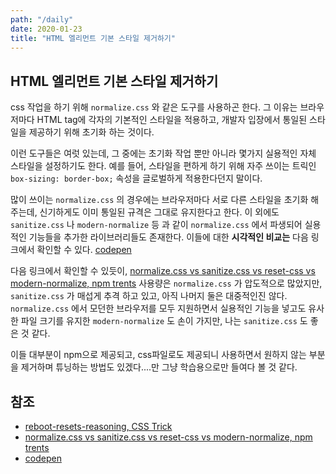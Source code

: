 ```yaml
---
path: "/daily"
date: 2020-01-23
title: "HTML 엘리먼트 기본 스타일 제거하기"
---
```


## HTML 엘리먼트 기본 스타일 제거하기 

css 작업을 하기 위해 `normalize.css` 와 같은 도구를 사용하곤 한다. 그 이유는 브라우저마다 HTML tag에 각자의 기본적인 스타일을 적용하고, 개발자 입장에서 통일된 스타일을 제공하기 위해 초기화 하는 것이다. 

이런 도구들은 여럿 있는데, 그 중에는 초기화 작업 뿐만 아니라 몇가지 실용적인 자체 스타일을 설정하기도 한다. 예를 들어, 스타일을 편하게 하기 위해 자주 쓰이는 트릭인 `box-sizing: border-box;` 속성을 글로벌하게 적용한다던지 말이다. 

많이 쓰이는 `normalize.css` 의 경우에는 브라우저마다 서로 다른 스타일을 초기화 해 주는데, 신기하게도 이미 통일된 규격은 그대로 유지한다고 한다. 이 외에도 `sanitize.css` 나 `modern-normalize` 등 과 같이 `normalize.css` 에서 파생되어 실용적인 기능들을 추가한 라이브러리들도 존재한다. 이들에 대한 **시각적인 비교는** 다음 링크에서 확인할 수 있다. [codepen](https://codepen.io/chriscoyier/pen/JpLzjd)


다음 링크에서 확인할 수 있듯이, [normalize.css vs sanitize.css vs reset-css vs modern-normalize, npm trents](https://www.npmtrends.com/normalize.css-vs-sanitize.css-vs-reset-css-vs-modern-normalize) 사용량은 `normalize.css` 가 압도적으로 많았지만, `sanitize.css` 가 매섭게 추격 하고 있고, 아직 나머지 둘은 대중적인진 않다. `normalize.css` 에서 모던한 브라우저를 모두 지원하면서 실용적인 기능을 넣고도 유사한 파일 크기를 유지한 `modern-normalize` 도 손이 가지만, 나는 `sanitize.css` 도 좋은 것 같다. 

이들 대부분이 npm으로 제공되고, css파일로도 제공되니 사용하면서 원하지 않는 부분을 제거하며 튜닝하는 방법도 있겠다....만 그냥 학습용으로만 들여다 볼 것 같다. 


## 참조 
- [reboot-resets-reasoning, CSS Trick](https://css-tricks.com/reboot-resets-reasoning/)
- [normalize.css vs sanitize.css vs reset-css vs modern-normalize, npm trents](https://www.npmtrends.com/normalize.css-vs-sanitize.css-vs-reset-css-vs-modern-normalize)
- [codepen](https://codepen.io/chriscoyier/pen/JpLzjd)
